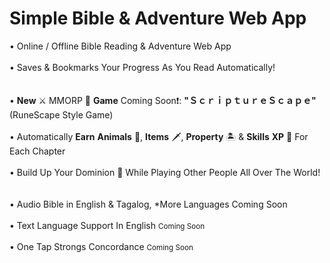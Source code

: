 # Simple Bible & Adventure Web App
• Online / Offline Bible Reading & Adventure Web App<br><br>
• Saves & Bookmarks Your Progress As You Read Automatically!<br><br><br>
• __New__ ⚔️ MMORP 📖 __Game__ Coming Soon❗: **"ＳｃｒｉｐｔｕｒｅＳｃａｐｅ"** (RuneScape Style Game)<br><br>
• Automatically **Earn** **Animals** 🐅, **Items** 🗡️, **Property** 🏝️ & **Skills** **XP** 💎 For Each Chapter<br><br>
• Build Up Your Dominion 🏰 While Playing Other People All Over The World!<br><br><br>
• Audio Bible in English & Tagalog, *More Languages Coming Soon<br><br>
• Text Language Support In English <small>Coming Soon</small><br><br>
• One Tap Strongs Concordance <small>Coming Soon</small><br><br>

